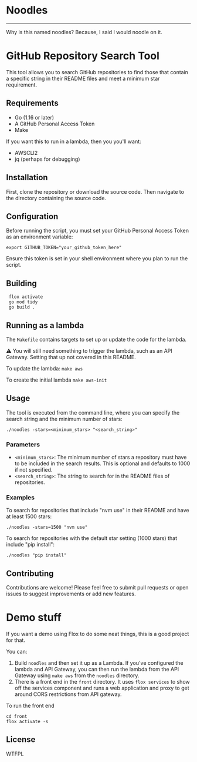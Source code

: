 # Noodles 
---

Why is this named noodles?  Because, I said I would noodle on it.

# GitHub Repository Search Tool

This tool allows you to search GitHub repositories to find those that contain a specific string in their README files and meet a minimum star requirement.

## Requirements

- Go (1.16 or later)
- A GitHub Personal Access Token
- Make

If you want this to run in a lambda, then you you'll want:
- AWSCLI2
- jq (perhaps for debugging)


## Installation

First, clone the repository or download the source code. Then navigate to the directory containing the source code.

## Configuration

Before running the script, you must set your GitHub Personal Access Token as an environment variable:

    export GITHUB_TOKEN="your_github_token_here"

Ensure this token is set in your shell environment where you plan to run the script.

## Building

     flox activate
     go mod tidy
     go build .

## Running as a  lambda

The `Makefile` contains targets to set up or update the code for the lambda.

:warning: You will still need something to trigger the lambda, such as an API
Gateway. Setting that up not covered in this README.

To update the lambda: `make aws`

To create the initial lambda `make aws-init`


## Usage

The tool is executed from the command line, where you can specify the search string and the minimum number of stars:

    ./noodles -stars=<minimum_stars> "<search_string>"

### Parameters

- `<minimum_stars>`: The minimum number of stars a repository must have to be included in the search results. This is optional and defaults to 1000 if not specified.
- `<search_string>`: The string to search for in the README files of repositories.

### Examples

To search for repositories that include "nvm use" in their README and have at least 1500 stars:

    ./noodles -stars=1500 "nvm use"

To search for repositories with the default star setting (1000 stars) that include "pip install":

    ./noodles "pip install"

## Contributing

Contributions are welcome! Please feel free to submit pull requests or open issues to suggest improvements or add new features.

# Demo stuff

If you want a demo using Flox to do some neat things, this is a good project for that. 

You can:

1. Build `noodles` and then set it up as a Lambda. If you've configured the lambda and API Gateway, you can then run the lambda from the API Gateway using `make aws` from the `noodles` directory.
2. There is a front end in the `front` directory. It uses `flox services` to show off the services component and runs a web application and proxy to get around CORS restrictions from API gateway.

To run the front end

    cd front
    flox activate -s


## License

WTFPL
